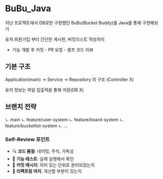 # BuBu_Java
지난 프로젝트에서 DB로만 구현했던 BuBu(Bucket Buddy)를 Java를 통해 구현해보기

유저 회원가입 부터 간단한 게시판, 버킷리스트 작성까지

- 기능 개발 후 커밋 - PR 요청 - 셀프 코드 리뷰

## 기본 구조

Application(main) → Service → Repository 의 구조 (Controller X)

유저 정보는 파일 입출력을 통해 저장(DB X)

## 브랜치 전략

ㄴ main
ㄴ feature/user-system
ㄴ feature/board-system
ㄴ feature/bucketlist-system
ㄴ …

### Self-Review 포인트

- 🔍 **코드 품질**: 네이밍, 주석, 가독성
- 🧪 **기능 테스트**: 실제 실행해서 확인
- 📝 **커밋 메시지**: 의미 있는 단위로 분리되었는지
- 🔄 **리팩토링 여지**: 개선할 부분이 있는지
